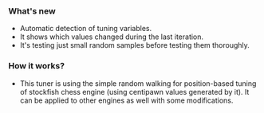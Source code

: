 ### What's new
* Automatic detection of tuning variables.
* It shows which values changed during the last iteration.
* It's testing just small random samples before testing them thoroughly.

### How it works?
* This tuner is using the simple random walking for position-based tuning of stockfish chess engine (using centipawn values generated by it). It can be applied to other engines as well with some modifications.
